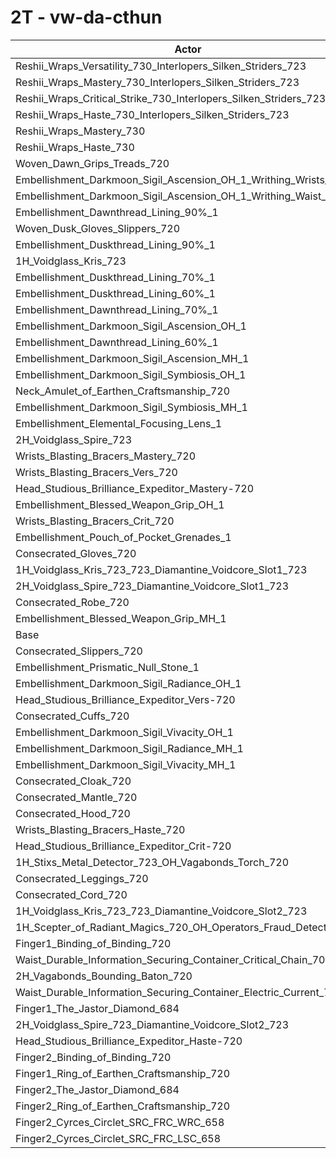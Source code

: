 # 2T - vw-da-cthun
| Actor | DPS | Increase |
|---|:---:|:---:|
|Reshii_Wraps_Versatility_730_Interlopers_Silken_Striders_723|7470284|4.52%|
|Reshii_Wraps_Mastery_730_Interlopers_Silken_Striders_723|7466063|4.46%|
|Reshii_Wraps_Critical_Strike_730_Interlopers_Silken_Striders_723|7463092|4.42%|
|Reshii_Wraps_Haste_730_Interlopers_Silken_Striders_723|7429158|3.94%|
|Reshii_Wraps_Mastery_730|7360659|2.99%|
|Reshii_Wraps_Haste_730|7331962|2.58%|
|Woven_Dawn_Grips_Treads_720|7248593|1.42%|
|Embellishment_Darkmoon_Sigil_Ascension_OH_1_Writhing_Wrists_1|7227774|1.13%|
|Embellishment_Darkmoon_Sigil_Ascension_OH_1_Writhing_Waist_1|7204274|0.80%|
|Embellishment_Dawnthread_Lining_90%_1|7191810|0.62%|
|Woven_Dusk_Gloves_Slippers_720|7191415|0.62%|
|Embellishment_Duskthread_Lining_90%_1|7191111|0.61%|
|1H_Voidglass_Kris_723|7190935|0.61%|
|Embellishment_Duskthread_Lining_70%_1|7182402|0.49%|
|Embellishment_Duskthread_Lining_60%_1|7179140|0.45%|
|Embellishment_Dawnthread_Lining_70%_1|7178337|0.44%|
|Embellishment_Darkmoon_Sigil_Ascension_OH_1|7175948|0.40%|
|Embellishment_Dawnthread_Lining_60%_1|7174682|0.38%|
|Embellishment_Darkmoon_Sigil_Ascension_MH_1|7170791|0.33%|
|Embellishment_Darkmoon_Sigil_Symbiosis_OH_1|7169271|0.31%|
|Neck_Amulet_of_Earthen_Craftsmanship_720|7164507|0.24%|
|Embellishment_Darkmoon_Sigil_Symbiosis_MH_1|7162071|0.21%|
|Embellishment_Elemental_Focusing_Lens_1|7161077|0.19%|
|2H_Voidglass_Spire_723|7160914|0.19%|
|Wrists_Blasting_Bracers_Mastery_720|7160488|0.19%|
|Wrists_Blasting_Bracers_Vers_720|7158882|0.16%|
|Head_Studious_Brilliance_Expeditor_Mastery-720|7156501|0.13%|
|Embellishment_Blessed_Weapon_Grip_OH_1|7156059|0.12%|
|Wrists_Blasting_Bracers_Crit_720|7154276|0.10%|
|Embellishment_Pouch_of_Pocket_Grenades_1|7153241|0.08%|
|Consecrated_Gloves_720|7152694|0.08%|
|1H_Voidglass_Kris_723_723_Diamantine_Voidcore_Slot1_723|7152316|0.07%|
|2H_Voidglass_Spire_723_Diamantine_Voidcore_Slot1_723|7151680|0.06%|
|Consecrated_Robe_720|7150758|0.05%|
|Embellishment_Blessed_Weapon_Grip_MH_1|7148725|0.02%|
|Base|7147242|0.00%|
|Consecrated_Slippers_720|7146216|-0.01%|
|Embellishment_Prismatic_Null_Stone_1|7143034|-0.06%|
|Embellishment_Darkmoon_Sigil_Radiance_OH_1|7143002|-0.06%|
|Head_Studious_Brilliance_Expeditor_Vers-720|7142647|-0.06%|
|Consecrated_Cuffs_720|7141686|-0.08%|
|Embellishment_Darkmoon_Sigil_Vivacity_OH_1|7140975|-0.09%|
|Embellishment_Darkmoon_Sigil_Radiance_MH_1|7139471|-0.11%|
|Embellishment_Darkmoon_Sigil_Vivacity_MH_1|7135782|-0.16%|
|Consecrated_Cloak_720|7130153|-0.24%|
|Consecrated_Mantle_720|7129868|-0.24%|
|Consecrated_Hood_720|7129504|-0.25%|
|Wrists_Blasting_Bracers_Haste_720|7126904|-0.28%|
|Head_Studious_Brilliance_Expeditor_Crit-720|7125088|-0.31%|
|1H_Stixs_Metal_Detector_723_OH_Vagabonds_Torch_720|7121587|-0.36%|
|Consecrated_Leggings_720|7115107|-0.45%|
|Consecrated_Cord_720|7112089|-0.49%|
|1H_Voidglass_Kris_723_723_Diamantine_Voidcore_Slot2_723|7111988|-0.49%|
|1H_Scepter_of_Radiant_Magics_720_OH_Operators_Fraud_Detector_723|7109670|-0.53%|
|Finger1_Binding_of_Binding_720|7107556|-0.56%|
|Waist_Durable_Information_Securing_Container_Critical_Chain_701|7092951|-0.76%|
|2H_Vagabonds_Bounding_Baton_720|7091098|-0.79%|
|Waist_Durable_Information_Securing_Container_Electric_Current_701|7090644|-0.79%|
|Finger1_The_Jastor_Diamond_684|7089212|-0.81%|
|2H_Voidglass_Spire_723_Diamantine_Voidcore_Slot2_723|7087117|-0.84%|
|Head_Studious_Brilliance_Expeditor_Haste-720|7086891|-0.84%|
|Finger2_Binding_of_Binding_720|7068023|-1.11%|
|Finger1_Ring_of_Earthen_Craftsmanship_720|7052431|-1.33%|
|Finger2_The_Jastor_Diamond_684|7021717|-1.76%|
|Finger2_Ring_of_Earthen_Craftsmanship_720|7018150|-1.81%|
|Finger2_Cyrces_Circlet_SRC_FRC_WRC_658|6901755|-3.43%|
|Finger2_Cyrces_Circlet_SRC_FRC_LSC_658|6875966|-3.80%|
